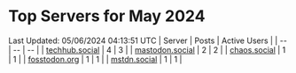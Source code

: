 # Top Servers for May 2024
Last Updated: 05/06/2024 04:13:51 UTC
| Server | Posts | Active Users |
| -- | -- | -- |
| [techhub.social](https://techhub.social/tags/PowerShell) | 4 | 3 |
| [mastodon.social](https://mastodon.social/tags/PowerShell) | 2 | 2 |
| [chaos.social](https://chaos.social/tags/PowerShell) | 1 | 1 |
| [fosstodon.org](https://fosstodon.org/tags/PowerShell) | 1 | 1 |
| [mstdn.social](https://mstdn.social/tags/PowerShell) | 1 | 1 |
